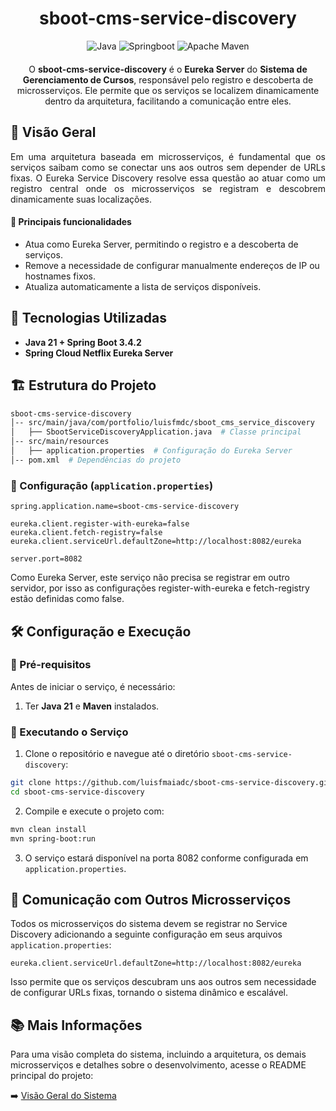 <h1 align="center">sboot-cms-service-discovery</h1>

<p align="center" style="margin-bottom: 20;">
    <img src="https://img.shields.io/badge/java-%23ED8B00.svg?style=for-the-badge&logo=openjdk&logoColor=white" alt="Java" />
    <img src="https://img.shields.io/badge/spring-%236DB33F.svg?style=for-the-badge&logo=spring&logoColor=white" alt="Springboot" />
    <img src="https://img.shields.io/badge/Apache%20Maven-C71A36?style=for-the-badge&logo=Apache%20Maven&logoColor=white" alt="Apache Maven" />
</p>

<p align="center">O <b>sboot-cms-service-discovery</b> é o <b>Eureka Server</b> do <b>Sistema de Gerenciamento de Cursos</b>, responsável pelo registro e descoberta de microsserviços. Ele permite que os serviços se localizem dinamicamente dentro da arquitetura, facilitando a comunicação entre eles.</p>

<h2>📌 Visão Geral</h2>
<p align="justify">Em uma arquitetura baseada em microsserviços, é fundamental que os serviços saibam como se conectar uns aos outros sem depender de URLs fixas. O Eureka Service Discovery resolve essa questão ao atuar como um registro central onde os microsserviços se registram e descobrem dinamicamente suas localizações.</p>

<h4>🔹 Principais funcionalidades</h4>

- Atua como Eureka Server, permitindo o registro e a descoberta de serviços.
- Remove a necessidade de configurar manualmente endereços de IP ou hostnames fixos.
- Atualiza automaticamente a lista de serviços disponíveis.

<h2>🚀 Tecnologias Utilizadas</h2>

- <b>Java 21 + Spring Boot 3.4.2</b>
- <b>Spring Cloud Netflix Eureka Server</b>

<h2>🏗️ Estrutura do Projeto</h2>

```bash
sboot-cms-service-discovery
│-- src/main/java/com/portfolio/luisfmdc/sboot_cms_service_discovery
│   ├── SbootServiceDiscoveryApplication.java  # Classe principal
│-- src/main/resources
│   ├── application.properties  # Configuração do Eureka Server
│-- pom.xml  # Dependências do projeto
```

<h3>📜 Configuração (<code>application.properties</code>)</h3>

```properties
spring.application.name=sboot-cms-service-discovery

eureka.client.register-with-eureka=false
eureka.client.fetch-registry=false
eureka.client.serviceUrl.defaultZone=http://localhost:8082/eureka

server.port=8082
```
<p> Como Eureka Server, este serviço não precisa se registrar em outro servidor, por isso as configurações register-with-eureka e fetch-registry estão definidas como false.</p>

<h2>🛠️ Configuração e Execução</h2>

<h3>📌 Pré-requisitos</h3>
<p>Antes de iniciar o serviço, é necessário:</p>

1. Ter <b>Java 21</b> e <b>Maven</b> instalados.

<h3>🚀 Executando o Serviço</h3>

1. Clone o repositório e navegue até o diretório <code>sboot-cms-service-discovery</code>:

```sh
git clone https://github.com/luisfmaiadc/sboot-cms-service-discovery.git
cd sboot-cms-service-discovery
```

2. Compile e execute o projeto com:

```sh
mvn clean install
mvn spring-boot:run
```

3. O serviço estará disponível na porta 8082 conforme configurada em <code>application.properties</code>.

<h2>🔗 Comunicação com Outros Microsserviços</h2>

Todos os microsserviços do sistema devem se registrar no Service Discovery adicionando a seguinte configuração em seus arquivos <code>application.properties</code>:

```properties
eureka.client.serviceUrl.defaultZone=http://localhost:8082/eureka
```

<p>Isso permite que os serviços descubram uns aos outros sem necessidade de configurar URLs fixas, tornando o sistema dinâmico e escalável.</p>

<h2>📚 Mais Informações</h2>
<p>Para uma visão completa do sistema, incluindo a arquitetura, os demais microsserviços e detalhes sobre o desenvolvimento, acesse o README principal do projeto:</p>


➡️ [Visão Geral do Sistema](https://github.com/luisfmaiadc/pom-base-course-management-system) 